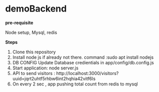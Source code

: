 # demoBackend

**pre-requisite**

Node setup, Mysql, redis

**Steps**

1. Clone this repository
2. Install node js if already not there. command :sudo apt install nodejs
3. DB CONFIG Update Database credientials in app/config/db.config.js
5. Start application: node server.js
6. API to send visitors : http://localhost:3000/visitors?uuid=jqrt2uhtf5rhbw6int2hqhia42vitf6ls
7. On every 2 sec , app pushing total count from redis to mysql 


